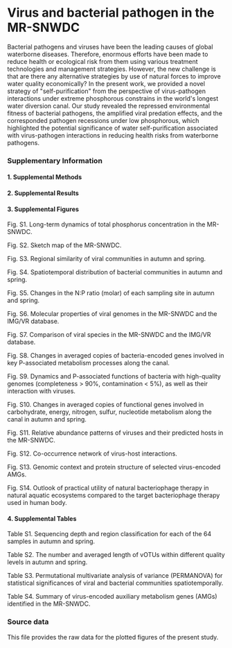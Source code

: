 # Virus and bacterial pathogen in the MR-SNWDC

Bacterial pathogens and viruses have been the leading causes of global waterborne diseases. Therefore, enormous efforts have been made to reduce health or ecological risk from them using various treatment technologies and management strategies. However, the new challenge is that are there any alternative strategies by use of natural forces to improve water quality economically? In the present work, we provided a novel strategy of "self-purification" from the perspective of virus-pathogen interactions under extreme phosphorous constrains in the world's longest water diversion canal. Our study revealed the repressed environmental fitness of bacterial pathogens, the amplified viral predation effects, and the corresponded pathogen recessions under low phosphorous, which highlighted the potential significance of water self-purification associated with virus-pathogen interactions in reducing health risks from waterborne pathogens.


### Supplementary Information

#### 1. Supplemental Methods

#### 2. Supplemental Results

#### 3. Supplemental Figures

Fig. S1. Long-term dynamics of total phosphorus concentration in the MR-SNWDC.

Fig. S2. Sketch map of the MR-SNWDC. 

Fig. S3. Regional similarity of viral communities in autumn and spring. 

Fig. S4. Spatiotemporal distribution of bacterial communities in autumn and spring.

Fig. S5. Changes in the N:P ratio (molar) of each sampling site in autumn and spring.

Fig. S6. Molecular properties of viral genomes in the MR-SNWDC and the IMG/VR database. 

Fig. S7. Comparison of viral species in the MR-SNWDC and the IMG/VR database. 

Fig. S8. Changes in averaged copies of bacteria-encoded genes involved in key P-associated metabolism processes along the canal. 

Fig. S9. Dynamics and P-associated functions of bacteria with high-quality genomes (completeness > 90%, contamination < 5%), as well as their interaction with viruses. 

Fig. S10. Changes in averaged copies of functional genes involved in carbohydrate, energy, nitrogen, sulfur, nucleotide metabolism along the canal in autumn and spring.

Fig. S11. Relative abundance patterns of viruses and their predicted hosts in the MR-SNWDC. 

Fig. S12. Co-occurrence network of virus-host interactions. 

Fig. S13. Genomic context and protein structure of selected virus-encoded AMGs. 

Fig. S14. Outlook of practical utility of natural bacteriophage therapy in natural aquatic ecosystems compared to the target bacteriophage therapy used in human body. 

#### 4. Supplemental Tables

Table S1. Sequencing depth and region classification for each of the 64 samples in autumn and spring.

Table S2. The number and averaged length of vOTUs within different quality levels in autumn and spring.

Table S3. Permutational multivariate analysis of variance (PERMANOVA) for statistical significances of viral and bacterial communities spatiotemporally.

Table S4. Summary of virus-encoded auxiliary metabolism genes (AMGs) identified in the MR-SNWDC.

### Source data

This file provides the raw data for the plotted figures of the present study.
